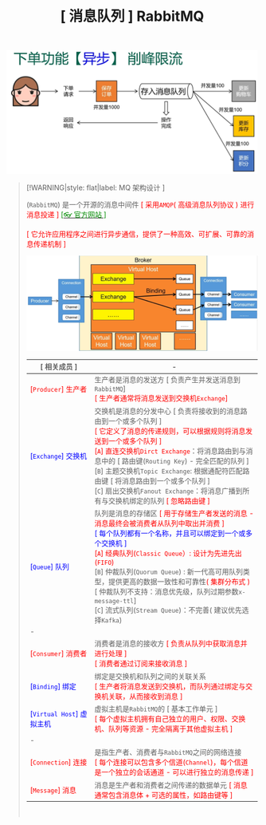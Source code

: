 <h1 align="center">[ 消息队列 ] RabbitMQ</h1>
<p align="center">
</p><br/>


![image-20250922220127550](wwwroot\docImages\image-20250922220127550.png ':size=700')

>[!WARNING|style: flat|label: MQ 架构设计 ]
>
>(`RabbitMQ`) 是一个开源的消息中间件 <span style='color:red'>[ 采用`AMQP`( 高级消息队列协议 ) 进行消息投递 ]</span> [<span style='color:#008B00'>[👓 官方网站 ]</span>](https://www.rabbitmq.com/ ':target=_blank')
>
><span style='color:red'>[ 它允许应用程序之间进行异步通信，提供了一种高效、可扩展、可靠的消息传递机制 ]</span>
>
>![image-20250908234703547](wwwroot\docImages\image-20250908234703547.png)
>
>| [ 相关成员 ]                                              | -                                                            |
>| --------------------------------------------------------- | ------------------------------------------------------------ |
>| <span style='color:RED'>[`Producer`] 生产者</span>        | 生产者是消息的发送方 [ 负责产生并发送消息到`RabbitMQ`]<br/><span style='color:red'>[ 生产者通常将消息发送到交换机`Exchange`]</span> |
>| <span style='color:Blue'>[`Exchange`] 交换机</span>       | 交换机是消息的分发中心 [ 负责将接收到的消息路由到一个或多个队列 ]<br/><span style='color:red'>[ 它定义了消息的传递规则，可以根据规则将消息发送到一个或多个队列 ]</span><br/><span style='color:red'>[`A`] 直连交换机`Dirct Exchange`</span>：将消息路由到与消息中的 [ 路由键(`Routing Key`) - 完全匹配的队列 ]<br/>[`B`] 主题交换机`Topic Exchange`: 根据通配符匹配路由键 [ 将消息路由到一个或多个队列 ]<br/>[`C`] 扇出交换机`Fanout Exchange`：将消息广播到所有与交换机绑定的队列 <span style='color:red'>[ 忽略路由键 ]</span> |
>| <span style='color:Blue'>[`Queue`] 队列</span>            | 队列是消息的存储区 <span style='color:red'>[ 用于存储生产者发送的消息 - 消息最终会被消费者从队列中取出并消费 ]</span><br/><span style='color:Blue'>[ 每个队列都有一个名称，并且可以绑定到一个或多个交换机 ]</span><br/><span style='color:red'>[`A`]  经典队列(`Classic Queue`）: 设计为先进先出(`FIFO`)</span><br/>[`B`] 仲裁队列(`Quorum Queue`) :  新一代高可用队列类型，提供更高的数据一致性和可靠性<span style='color:red'>( 集群分布式 )</span><br/>[ 仲裁队列不支持：消息优先级，队列过期参数`x-message-ttl`]<br/>[`C`] 流式队列(`Stream Queue`)：不完善( 建议优先选择`Kafka`) |
>| -                                                         |                                                              |
>| <span style='color:red'>[`Consumer`] 消费者</span>        | 消费者是消息的接收方 <span style='color:red'>[ 负责从队列中获取消息并进行处理 ]</span><br/><span style='color:red'>[ 消费者通过订阅来接收消息 ]</span> |
>| <span style='color:Blue'>[`Binding`] 绑定</span>          | 绑定是交换机和队列之间的关联关系<br/><span style='color:red'> [ 生产者将消息发送到交换机，而队列通过绑定与交换机关联，从而接收到消息 ]</span> |
>| <span style='color:Blue'>[`Virtual Host`] 虚拟主机</span> | 虚拟主机是`RabbitMQ`的 [ 基本工作单元 ]<br/><span style='color:red'>[ 每个虚拟主机拥有自己独立的用户、权限、交换机、队列等资源 - 完全隔离于其他虚拟主机 ]</span> |
>| -                                                         |                                                              |
>| <span style='color:red'>[`Connection`] 连接</span>        | 是指生产者、消费者与`RabbitMQ`之间的网络连接<br/><span style='color:red'>[ 每个连接可以包含多个信道(`Channel`)，每个信道是一个独立的会话通道 - 可以进行独立的消息传递 ]</span> |
>| <span style='color:red'>[`Message`] 消息</span>           | 消息是生产者和消费者之间传递的数据单元<span style='color:red'> [ 消息通常包含消息体 + 可选的属性，如路由键等 ]</span> |
>
>
>
><br/>

